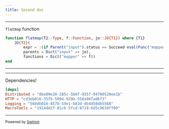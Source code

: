 ```yaml
---
title: Second doc
---
```

<SwmSnippet path="/src/JulIO.jl" line="35">

---

`flatmap` function

```julia
function flatmap(T2::Type, f::Function, jo::JO{T1}) where {T1}
    JO{T2}(
        expr = :(if Parent("input").status == Succeed eval(Func("mapper")(Parent("input").result).expr) else Parent("input").error end),
        parents = Dict("input" => jo),
        functions = Dict("mapper" => f))
end
```

---

</SwmSnippet>

<SwmSnippet path="/Project.toml" line="6">

---

Dependencies!

```toml
[deps]
Distributed = "8ba89e20-285c-5b6f-9357-94700520ee1b"
HTTP = "cd3eb016-35fb-5094-929b-558a96fad6f3"
Logging = "56ddb016-857b-54e1-b83d-db4d58db5568"
MacroTools = "1914dd2f-81c6-5fcd-8719-6d5c9610ff09"
```

---

</SwmSnippet>

<SwmMeta version="3.0.0" repo-id="Z2l0aHViJTNBJTNBSnVsSU8lM0ElM0FzdGVha292ZXJmbG93LW1l" repo-name="JulIO"><sup>Powered by [Swimm](https://app.swimm.io/)</sup></SwmMeta>
